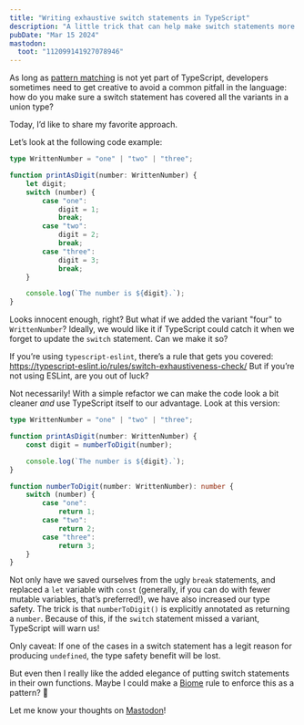```yaml
---
title: "Writing exhaustive switch statements in TypeScript"
description: "A little trick that can help make switch statements more type-safe"
pubDate: "Mar 15 2024"
mastodon:
  toot: "112099141927078946"
---
```


As long as [pattern matching](https://github.com/tc39/proposal-pattern-matching) is not yet part of TypeScript, developers sometimes need to get creative to avoid a common pitfall in the language: how do you make sure a switch statement has covered all the variants in a union type?

Today, I’d like to share my favorite approach.

Let’s look at the following code example:

```ts
type WrittenNumber = "one" | "two" | "three";

function printAsDigit(number: WrittenNumber) {
    let digit;
    switch (number) {
        case "one":
            digit = 1;
            break;
        case "two":
            digit = 2;
            break;
        case "three":
            digit = 3;
            break;
    }

    console.log(`The number is ${digit}.`);
}
```

Looks innocent enough, right? But what if we added the variant "four" to `WrittenNumber`? Ideally, we would like it if TypeScript could catch it when we forget to update the `switch` statement. Can we make it so?

If you’re using `typescript-eslint`, there’s a rule that gets you covered: https://typescript-eslint.io/rules/switch-exhaustiveness-check/
But if you’re not using ESLint, are you out of luck?

Not necessarily! With a simple refactor we can make the code look a bit cleaner *and* use TypeScript itself to our advantage. Look at this version:

```ts
type WrittenNumber = "one" | "two" | "three";

function printAsDigit(number: WrittenNumber) {
    const digit = numberToDigit(number);

    console.log(`The number is ${digit}.`);
}

function numberToDigit(number: WrittenNumber): number {
    switch (number) {
        case "one":
            return 1;
        case "two":
            return 2;
        case "three":
            return 3;
    }
}
```

Not only have we saved ourselves from the ugly `break` statements, and replaced a `let` variable with `const` (generally, if you can do with fewer mutable variables, that’s preferred!), we have also increased our type safety. The trick is that `numberToDigit()` is explicitly annotated as returning a `number`. Because of this, if the `switch` statement missed a variant, TypeScript will warn us!

Only caveat: If one of the cases in a switch statement has a legit reason for producing `undefined`, the type safety benefit will be lost.

But even then I really like the added elegance of putting switch statements in their own functions. Maybe I could make a [Biome](https://biomejs.dev) rule to enforce this as a pattern? 🤔

Let me know your thoughts on [Mastodon](https://mstdn.social/@arendjr/112099141927078946)!
